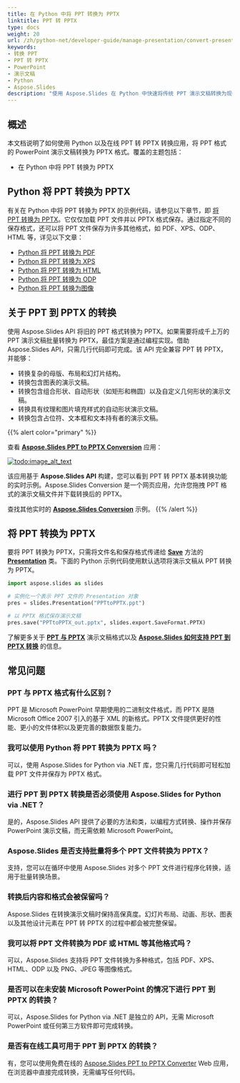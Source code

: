 ```yaml
---
title: 在 Python 中将 PPT 转换为 PPTX
linktitle: PPT 转 PPTX
type: docs
weight: 20
url: /zh/python-net/developer-guide/manage-presentation/convert-presentation/convert-powerpoint/convert-ppt-to-pptx/
keywords:
- 转换 PPT
- PPT 转 PPTX
- PowerPoint
- 演示文稿
- Python
- Aspose.Slides
description: "使用 Aspose.Slides 在 Python 中快速将传统 PPT 演示文稿转换为现代 PPTX —— 清晰的教程、免费代码示例，无需 Microsoft Office 依赖。"
---
```


## **概述**

本文档说明了如何使用 Python 以及在线 PPT 转 PPTX 转换应用，将 PPT 格式的 PowerPoint 演示文稿转换为 PPTX 格式。覆盖的主题包括：

- 在 Python 中将 PPT 转换为 PPTX

## **Python 将 PPT 转换为 PPTX**

有关在 Python 中将 PPT 转换为 PPTX 的示例代码，请参见以下章节，即 [将 PPT 转换为 PPTX](#convert-ppt-to-pptx)。它仅仅加载 PPT 文件并以 PPTX 格式保存。通过指定不同的保存格式，还可以将 PPT 文件保存为许多其他格式，如 PDF、XPS、ODP、HTML 等，详见以下文章：

- [Python 将 PPT 转换为 PDF](https://docs.aspose.com/slides/python-net/convert-powerpoint-to-pdf/)
- [Python 将 PPT 转换为 XPS](https://docs.aspose.com/slides/python-net/convert-powerpoint-to-xps/)
- [Python 将 PPT 转换为 HTML](https://docs.aspose.com/slides/python-net/convert-powerpoint-to-html/)
- [Python 将 PPT 转换为 ODP](https://docs.aspose.com/slides/python-net/save-presentation/)
- [Python 将 PPT 转换为图像](https://docs.aspose.com/slides/python-net/convert-powerpoint-to-png/)

## **关于 PPT 到 PPTX 的转换**
使用 Aspose.Slides API 将旧的 PPT 格式转换为 PPTX。如果需要将成千上万的 PPT 演示文稿批量转换为 PPTX，最佳方案是通过编程实现。借助 Aspose.Slides API，只需几行代码即可完成。该 API 完全兼容 PPT 转 PPTX，并能够：

- 转换复杂的母版、布局和幻灯片结构。
- 转换包含图表的演示文稿。
- 转换包含组合形状、自动形状（如矩形和椭圆）以及自定义几何形状的演示文稿。
- 转换具有纹理和图片填充样式的自动形状演示文稿。
- 转换包含占位符、文本框和文本持有者的演示文稿。

{{% alert color="primary" %}}

查看 [**Aspose.Slides PPT to PPTX Conversion**](https://products.aspose.app/slides/conversion/ppt-to-pptx) 应用：

[](https://products.aspose.app/slides/conversion/ppt-to-pptx)

[![todo:image_alt_text](ppt-to-pptx.png)](https://products.aspose.app/slides/conversion/ppt-to-pptx)

该应用基于 **Aspose.Slides API** 构建，您可以看到 PPT 转 PPTX 基本转换功能的实时示例。Aspose.Slides Conversion 是一个网页应用，允许您拖拽 PPT 格式的演示文稿文件并下载转换后的 PPTX。

查找其他实时的 [**Aspose.Slides Conversion**](https://products.aspose.app/slides/conversion/) 示例。
{{% /alert %}}

## **将 PPT 转换为 PPTX**
要将 PPT 转换为 PPTX，只需将文件名和保存格式传递给 [**Save**](https://reference.aspose.com/slides/python-net/aspose.slides/presentation/) 方法的 [**Presentation**](https://reference.aspose.com/slides/python-net/aspose.slides/presentation/) 类。下面的 Python 示例代码使用默认选项将演示文稿从 PPT 转换为 PPTX。

```python
import aspose.slides as slides

# 实例化一个表示 PPT 文件的 Presentation 对象
pres = slides.Presentation("PPTtoPPTX.ppt")

# 以 PPTX 格式保存演示文稿
pres.save("PPTtoPPTX_out.pptx", slides.export.SaveFormat.PPTX)
```

了解更多关于 [**PPT 与 PPTX**](/slides/zh/python-net/ppt-vs-pptx/) 演示文稿格式以及 [**Aspose.Slides 如何支持 PPT 到 PPTX 转换**](/slides/zh/python-net/convert-ppt-to-pptx/) 的信息。

## 常见问题

### **PPT 与 PPTX 格式有什么区别？**

PPT 是 Microsoft PowerPoint 早期使用的二进制文件格式，而 PPTX 是随 Microsoft Office 2007 引入的基于 XML 的新格式。PPTX 文件提供更好的性能、更小的文件体积以及更完善的数据恢复能力。

### **我可以使用 Python 将 PPT 转换为 PPTX 吗？**

可以，使用 Aspose.Slides for Python via .NET 库，您只需几行代码即可轻松加载 PPT 文件并保存为 PPTX 格式。

### **进行 PPT 到 PPTX 转换是否必须使用 Aspose.Slides for Python via .NET？**

是的，Aspose.Slides API 提供了必要的方法和类，以编程方式转换、操作并保存 PowerPoint 演示文稿，而无需依赖 Microsoft PowerPoint。

### **Aspose.Slides 是否支持批量将多个 PPT 文件转换为 PPTX？**

支持，您可以在循环中使用 Aspose.Slides 对多个 PPT 文件进行程序化转换，适用于批量转换场景。

### **转换后内容和格式会被保留吗？**

Aspose.Slides 在转换演示文稿时保持高保真度。幻灯片布局、动画、形状、图表以及其他设计元素在 PPT 转 PPTX 的过程中都会被完整保留。

### **我可以将 PPT 文件转换为 PDF 或 HTML 等其他格式吗？**

可以，Aspose.Slides 支持将 PPT 文件转换为多种格式，包括 PDF、XPS、HTML、ODP 以及 PNG、JPEG 等图像格式。

### **是否可以在未安装 Microsoft PowerPoint 的情况下进行 PPT 到 PPTX 的转换？**

可以，Aspose.Slides for Python via .NET 是独立的 API，无需 Microsoft PowerPoint 或任何第三方软件即可完成转换。

### **是否有在线工具可用于 PPT 到 PPTX 的转换？**

有，您可以使用免费在线的 [Aspose.Slides PPT to PPTX Converter](https://products.aspose.app/slides/conversion/ppt-to-pptx) Web 应用，在浏览器中直接完成转换，无需编写任何代码。